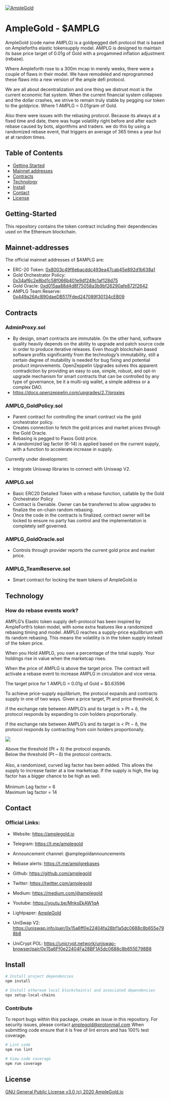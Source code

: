 <a href="http://www.amplegold.io/"><img src="https://avatars1.githubusercontent.com/u/69891050?s=460&u=e6aafe70ba1efe2ebdaf7e04e114615433f77d31&v=4" title="AmpleGold" alt="AmpleGold"></a>

# AmpleGold - $AMPLG

AmpleGold (code name AMPLG) is a goldpegged defi protocol that is based on Ampleforths elastic tokensupply model. AMPLG is designed to maintain its base price target of 0.01g of Gold with a progammed inflation adjustment (rebase).

Where Ampleforth rose to a 300m mcap in merely weeks, there were a couple of flaws in their model. We have remodeled and reprogrammed these flaws into a new version of the ample defi protocol.

We are all about decentralization and one thing we distrust most is the current economic fiat system. When the current financial system collapses and the dollar crashes, we strive to remain truly stable by pegging our token to the goldprice. Where 1 AMPLG = 0.01gram of Gold.

Also there were issues with the rebasing protocol. Because its always at a fixed time and date, there was huge volatility right before and after each rebase caused by bots, algorithms and traders. we do this by using a randomized rebase event, that triggers an average of 365 times a year but at at random times.

## Table of Contents

- [Getting Started](#Getting-Started)
- [Mainnet addresses](#Mainnet-addresses)
- [Contracts](#Contracts)
- [Technology](#Technology)
- [Install](#install)
- [Contact](#Contact)
- [License](#license)

## Getting-Started

This repository contains the token contract including their dependencies used on the Ethereum blockchain.

## Mainnet-addresses

The official mainnet addresses of $AMPLG are:

- ERC-20 Token: <a href="https://etherscan.io/token/0x8003c49f6ebacddc493ea47cab45e892d1b638a1">0x8003c49f6ebacddc493ea47cab45e892d1b638a1</a>
- Gold Orchestrator Policy: <a href="https://etherscan.io/address/0x34af6c2e8bd1c58f066b401e9df249c1af128d75">0x34af6c2e8bd1c58f066b401e9df249c1af128d75</a>
- Gold Oracle: <a href="https://etherscan.io/address/0xd015aa88d4d8f75058a3b9bf26290afe872f2642">0xd015aa88d4d8f75058a3b9bf26290afe872f2642</a>
- AMPLG Team Reserve: <a href="https://etherscan.io/address/0x449a26acb90daedb517fded247089f30134ceb09">0x449a26AcB90daeDB517Fded247089f30134cEB09</a>

## Contracts

### AdminProxy.sol

- By design, smart contracts are immutable. On the other hand, software quality heavily depends on the ability to upgrade and patch source code in order to produce iterative releases. Even though blockchain based software profits significantly from the technology’s immutability, still a certain degree of mutability is needed for bug fixing and potential product improvements. OpenZeppelin Upgrades solves this apparent contradiction by providing an easy to use, simple, robust, and opt-in upgrade mechanism for smart contracts that can be controlled by any type of governance, be it a multi-sig wallet, a simple address or a complex DAO.
- https://docs.openzeppelin.com/upgrades/2.7/proxies

### AMPLG_GoldPolicy.sol

-   Parent contract for controlling the smart contract via the gold orchestrator policy.
-   Creates connection to fetch the gold prices and market prices through the Gold Oracle. 
-   Rebasing is pegged to Paxos Gold price. 
-   A randomized lag factor (6-14) is applied based on the current supply, with a
    function to accelerate increase in supply.

Currently under development:

- Integrate Uniswap libraries to connect with Uniswap V2. 

### AMPLG.sol

-   Basic ERC20 Detailed Token with a rebase function, callable by the Gold Orchestrator Policy
-   Contract is Ownable. Owner can be transferred to allow upgrades to finalize the on-chain random rebasing. 
-   Once the code in the contracts is finalized, contract owner will be locked to ensure no party has control and the implementation is completely self governed.

### AMPLG_GoldOracle.sol

- Controls through provider reports the current gold price and market price. 

### AMPLG_TeamReserve.sol

- Smart contract for locking the team tokens of AmpleGold.io

## Technology

### How do rebase events work?

AMPLG’s Elastic token supply defi-protocol has been inspired by AmpleForth’s token model, with some extra features like a randomized rebasing timing and model. AMPLG reaches a supply-price equilibrium with its random rebasing. This means the volatility is in the token supply instead of the token price.

When you Hold AMPLG, you own a percentage of the total supply. Your holdings rise in value when the marketcap rises.

When the price of AMPLG is above the target price. The contract will activate a rebase event to increase AMPLG in circulation and vice versa.

The target price for 1 AMPLG = 0.01g of Gold = $0.63596

To achieve price-supply equilibrium, the protocol expands and contracts supply in one of two ways. Given a price target, Pt and price threshold, δ:

if the exchange rate between AMPLG’s and its target is > Pt + δ, the protocol responds by expanding to coin holders proportionally.

if the exchange rate between AMPLG’s and its target is < Pt − δ, the protocol responds by contracting from coin holders proportionally.

<img src="https://uploads-ssl.webflow.com/5f54b7a65b8274717b693de2/5f58f5f179f4d34481a80e92_amplgprotocol-768x608.jpg">

Above the threshold (Pt + δ) the protocol expands.<br />
Below the threshold (Pt – δ) the protocol contracts.
<br /><br />
Also, a randomized, curved lag factor has been added. This allows the supply to increase faster at a low marketcap. If the supply is high, the lag factor has a bigger chance to be high as well.
<br /><br />
Minimum Lag factor = 6<br />
Maximum lag factor = 14

## Contact

### Official Links:

- Website: https://amplegold.io

- Telegram: https://t.me/amplegold

- Announcement channel: @amplegoldannouncements

- Rebase alerts: https://t.me/amplgrebases

- Github: https://github.com/amplegold

- Twitter: https://twitter.com/amplegold

- Medium: https://medium.com/@amplegold

- Youtube: https://youtu.be/MnksEkAW1qA

- Lightpaper: <a href="https://uploads-ssl.webflow.com/5f54b7a65b8274717b693de2/5f55c5cd418da6699b04723e_lightpaper_amplegold_V1_02.pdf">AmpleGold</a>

- UniSwap V2: https://uniswap.info/pair/0x15a6ff0e22404fa28bf1a5dc0688c8b655e798b8

- UniCrypt POL: https://unicrypt.network/uniswap-browser/pair/0x15a6Ff0e22404Fa28BF1A5dc0688c8b655E798B8

## Install

```bash
# Install project dependencies
npm install

# Install ethereum local blockchain(s) and associated dependencies
npx setup-local-chains
```

### Contribute

To report bugs within this package, create an issue in this repository.
For security issues, please contact amplegold@protonmail.com
When submitting code ensure that it is free of lint errors and has 100% test coverage.

``` bash
# Lint code
npm run lint

# View code coverage
npm run coverage
```

## License

[GNU General Public License v3.0 (c) 2020 AmpleGold.io](./LICENSE)
 
